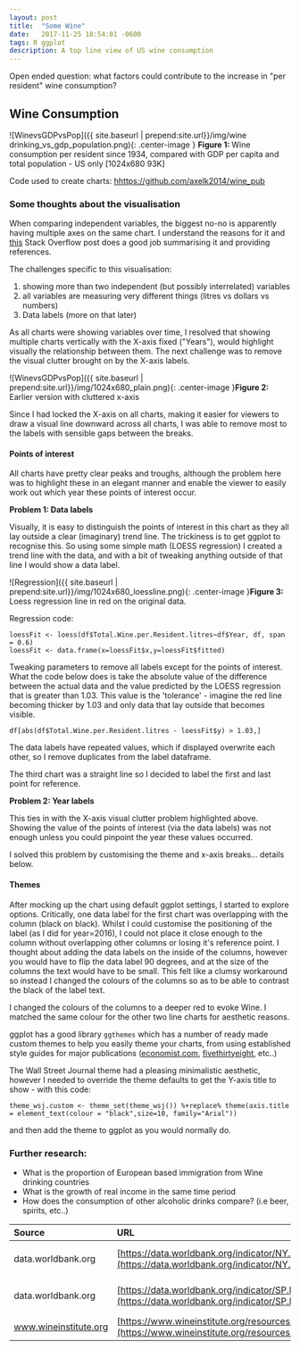 ```yaml
---
layout: post
title:  "Some Wine"
date:   2017-11-25 18:54:01 -0600
tags: R ggplot
description: A top line view of US wine consumption
---
```


Open ended question: what factors could contribute to the increase in "per resident" wine consumption?

## Wine Consumption
![WinevsGDPvsPop]({{ site.baseurl | prepend:site.url}}/img/wine drinking_vs_gdp_population.png){: .center-image } <b>Figure 1: </b>Wine consumption per resident since 1934, compared with GDP per capita and total population - US only [1024x680 93K]

Code used to create charts: [hhttps://github.com/axelk2014/wine_pub](https://github.com/axelk2014/wine_pub)


### Some thoughts about the visualisation

When comparing independent variables, the biggest no-no is apparently having multiple axes on the same chart. I understand the reasons for it and [this](https://stackoverflow.com/questions/3099219/plot-with-2-y-axes-one-y-axis-on-the-left-and-another-y-axis-on-the-right) Stack Overflow post does a good job summarising it and providing references.

The challenges specific to this visualisation:
1. showing more than two independent (but possibly interrelated) variables
2. all variables are measuring very different things (litres vs dollars vs numbers)
3. Data labels (more on that later)

As all charts were showing variables over time, I resolved that showing multiple charts vertically with the X-axis fixed ("Years"), would highlight visually the relationship between them. The next challenge was to remove the visual clutter brought on by the X-axis labels.

![WinevsGDPvsPop]({{ site.baseurl | prepend:site.url}}/img/1024x680_plain.png){: .center-image }<b>Figure 2: </b> Earlier version with cluttered x-axis

Since I had locked the X-axis on all charts, making it easier for viewers to draw a visual line downward across all charts, I was able to remove most to the labels with sensible gaps between the breaks.

#### Points of interest

All charts have pretty clear peaks and troughs, although the problem here was to highlight these in an elegant manner and enable the viewer to easily work out which year these points of interest occur.

<b>Problem 1: Data labels</b>

Visually, it is easy to distinguish the points of interest in this chart as they all lay outside a clear (imaginary) trend line. The trickiness is to get ggplot to recognise this. So using some simple math (LOESS regression) I created a trend line with the data, and with a bit of tweaking anything outside of that line I would show a data label.

![Regression]({{ site.baseurl | prepend:site.url}}/img/1024x680_loessline.png){: .center-image }<b>Figure 3: </b> Loess regression line in red on the original data.

Regression code:

```
loessFit <- loess(df$Total.Wine.per.Resident.litres~df$Year, df, span = 0.6)
loessFit <- data.frame(x=loessFit$x,y=loessFit$fitted)
```

Tweaking parameters to remove all labels except for the points of interest. What the code below does is take the absolute value of the difference between the actual data and the value predicted by the LOESS regression that is greater than 1.03. This value is the 'tolerance' - imagine the red line becoming thicker by 1.03 and only data that lay outside that becomes visible.

```
df[abs(df$Total.Wine.per.Resident.litres - loessFit$y) > 1.03,]
```

The data labels have repeated values, which if displayed overwrite each other, so I remove duplicates from the label dataframe.

The third chart was a straight line so I decided to label the first and last point for reference.


<b>Problem 2: Year labels</b>

This ties in with the X-axis visual clutter problem highlighted above. Showing the value of the points of interest (via the data labels) was not enough unless you could pinpoint the year these values occurred.

I solved this problem by customising the theme and x-axis breaks... details below.

#### Themes

After mocking up the chart using default ggplot settings, I started to explore options. Critically, one data label for the first chart was overlapping with the column (black on black). Whilst I could customise the positioning of the label (as I did for year=2016), I could not place it close enough to the column without overlapping other columns or losing it's reference point. I thought about adding the data labels on the inside of the columns, however you would have to flip the data label 90 degrees, and at the size of the columns the text would have to be small. This felt like a clumsy workaround so instead I changed the colours of the columns so as to be able to contrast the black of the label text.

I changed the colours of the columns to a deeper red to evoke Wine. I matched the same colour for the other two line charts for aesthetic reasons.

ggplot has a good library ```ggthemes``` which has a number of ready made custom themes to help you easily theme your charts, from using established style guides for major publications ([economist.com](https://www.economist.com/blogs/graphicdetail/2017/11/daily-chart-19), [fivethirtyeight](https://fivethirtyeight.com/features/the-u-s-has-never-been-so-polarized-on-guns/), etc..)

The Wall Street Journal theme had a pleasing minimalistic aesthetic, however I needed to override the theme defaults to get the Y-axis title to show - with this code:

```
theme_wsj.custom <- theme_set(theme_wsj()) %+replace% theme(axis.title = element_text(colour = "black",size=10, family="Arial"))
```

and then add the theme to ggplot as you would normally do.

### Further research:
- What is the proportion of European based immigration from Wine drinking countries
- What is the growth of real income in the same time period
- How does the consumption of other alcoholic drinks compare? (i.e beer, spirits, etc..)


| Source | URL         | Datetime |
|:-------------|:------------------|:------|
| data.worldbank.org          | [https://data.worldbank.org/indicator/NY.GDP.PCAP.CD](https://data.worldbank.org/indicator/NY.GDP.PCAP.CD) |  2017-11-04 11:41am |
| data.worldbank.org         |  [https://data.worldbank.org/indicator/SP.POP.TOTL](https://data.worldbank.org/indicator/SP.POP.TOTL) |  2017-11-04 12:30pm  |
| www.wineinstitute.org      |  [https://www.wineinstitute.org/resources/statistics/article86](https://www.wineinstitute.org/resources/statistics/article86) |  2017-11-04   |

